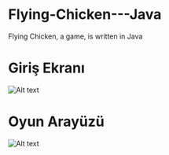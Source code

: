 # Flying-Chicken---Java
Flying Chicken, a game, is written in Java

# Giriş Ekranı
![Alt text](https://github.com/iremerel/Flying-Chicken---Java/blob/main/Giri%C5%9F%20Ekran%C4%B1.png "Giriş Ekranı")

# Oyun Arayüzü
![Alt text](https://github.com/iremerel/Flying-Chicken---Java/blob/main/Oyun%20G%C3%B6r%C3%BCn%C3%BCm%C3%BC.png "Oyun Arayüzü")
